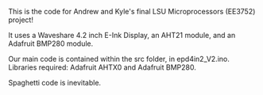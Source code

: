 This is the code for Andrew and Kyle's final LSU Microprocessors (EE3752) project! 

It uses a Waveshare 4.2 inch E-Ink Display, an AHT21 module, and an Adafruit BMP280 module.

Our main code is contained within the src folder, in epd4in2_V2.ino.
Libraries required: Adafruit AHTX0 and Adafruit BMP280.

Spaghetti code is inevitable.
